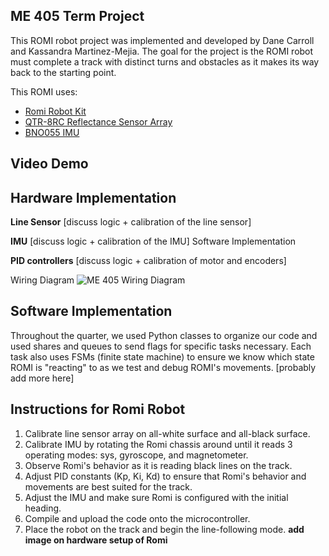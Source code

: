 ME 405 Term Project
-----------
This ROMI robot project was implemented and developed by Dane Carroll and Kassandra Martinez-Mejia. The goal for the project is
the ROMI robot must complete a track with distinct turns and obstacles as it makes its way back to the starting point. 

This ROMI uses:
* [Romi Robot Kit](https://www.pololu.com/product/3501)
* [QTR-8RC Reflectance Sensor Array](https://www.pololu.com/product/961)
* [BNO055 IMU](https://www.adafruit.com/product/2472)

Video Demo
----------


Hardware Implementation
----------
**Line Sensor**
[discuss logic + calibration of the line sensor]

**IMU**
[discuss logic + calibration of the IMU]
Software Implementation

**PID controllers**
[discuss logic + calibration of motor and encoders]

Wiring Diagram
![ME 405 Wiring Diagram](https://github.com/user-attachments/assets/762dbc34-67e7-4c59-b7b7-1a2298e9efaa)



Software Implementation
-------------
Throughout the quarter, we used Python classes to organize our code and used shares and queues to send flags for specific tasks
necessary. Each task also uses FSMs (finite state machine) to ensure we know which state ROMI is "reacting" to as we test and
debug ROMI's movements. 
[probably add more here]

Instructions for Romi Robot
---------------
1. Calibrate line sensor array on all-white surface and all-black surface.
2. Calibrate IMU by rotating the Romi chassis around until it reads 3 operating modes: sys, gyroscope, and magnetometer.
3. Observe Romi's behavior as it is reading black lines on the track.
4. Adjust PID constants (Kp, Ki, Kd) to ensure that Romi's behavior and movements are best suited for the track.
5. Adjust the IMU and make sure Romi is configured with the initial heading.
6. Compile and upload the code onto the microcontroller.
7. Place the robot on the track and begin the line-following mode.
**add image on hardware setup of Romi**
